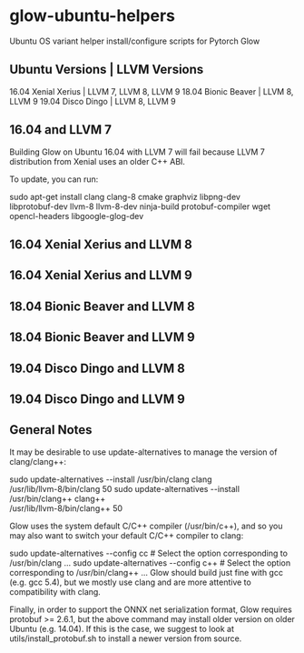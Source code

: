 # glow-ubuntu-helpers
Ubuntu OS variant helper install/configure scripts for Pytorch Glow

Ubuntu Versions | LLVM Versions
-------------------------------
16.04 Xenial Xerius | LLVM 7, LLVM 8, LLVM 9
18.04 Bionic Beaver | LLVM 8, LLVM 9
19.04 Disco Dingo | LLVM 8, LLVM 9


## 16.04 and LLVM 7
Building Glow on Ubuntu 16.04 with LLVM 7 will fail because LLVM 7 distribution from Xenial uses an older C++ ABI.

To update, you can run:

sudo apt-get install clang clang-8 cmake graphviz libpng-dev \
    libprotobuf-dev llvm-8 llvm-8-dev ninja-build protobuf-compiler wget \
    opencl-headers libgoogle-glog-dev

## 16.04 Xenial Xerius and LLVM 8

## 16.04 Xenial Xerius and LLVM 9

## 18.04 Bionic Beaver and LLVM 8

## 18.04 Bionic Beaver and LLVM 9

## 19.04 Disco Dingo and LLVM 8

## 19.04 Disco Dingo and LLVM 9

## General Notes

It may be desirable to use update-alternatives to manage the version of clang/clang++:

sudo update-alternatives --install /usr/bin/clang clang \
    /usr/lib/llvm-8/bin/clang 50
sudo update-alternatives --install /usr/bin/clang++ clang++ \
    /usr/lib/llvm-8/bin/clang++ 50

Glow uses the system default C/C++ compiler (/usr/bin/c++), and so you may also want to switch your default C/C++ compiler to clang:

sudo update-alternatives --config cc
    # Select the option corresponding to /usr/bin/clang ...
sudo update-alternatives --config c++
    # Select the option corresponding to /usr/bin/clang++ ...
Glow should build just fine with gcc (e.g. gcc 5.4), but we mostly use clang and are more attentive to compatibility with clang.

Finally, in order to support the ONNX net serialization format, Glow requires protobuf >= 2.6.1, but the above command may install older version on older Ubuntu (e.g. 14.04). If this is the case, we suggest to look at utils/install_protobuf.sh to install a newer version from source.
